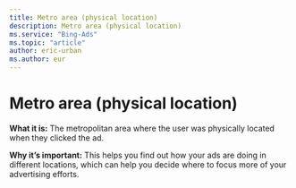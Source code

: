 ```yaml
---
title: Metro area (physical location)
description: Metro area (physical location)
ms.service: "Bing-Ads"
ms.topic: "article"
author: eric-urban
ms.author: eur
---
```


# Metro area (physical location)

**What it is:**    The metropolitan area where the user was physically located when they clicked the ad.

**Why it’s important:**    This helps you find out how your ads are doing in different locations, which can help you decide where to focus more of your advertising efforts.


